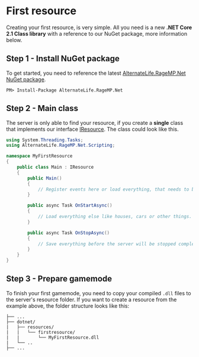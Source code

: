 # First resource

Creating your first resource, is very simple. 
All you need is a new **.NET Core 2.1 Class library** with a reference to our NuGet package, more information below.

## Step 1 - Install NuGet package

To get started, you need to reference the latest [AlternateLife.RageMP.Net NuGet package](https://www.nuget.org/packages/AlternateLife.RageMP.Net).

```text
PM> Install-Package AlternateLife.RageMP.Net
```

## Step 2 - Main class

The server is only able to find your resource, if you create a **single** class that implements our interface [IResource](~/api/AlternateLife.RageMP.Net.Scripting.IResource.yml). The class could look like this.

```cs
using System.Threading.Tasks;
using AlternateLife.RageMP.Net.Scripting;

namespace MyFirstResource
{
    public class Main : IResource
    {
        public Main()
        {
            // Register events here or load everything, that needs to be loaded before the first player connects.
        }

        public async Task OnStartAsync()
        {
            // Load everything else like houses, cars or other things.
        }

        public async Task OnStopAsync()
        {
            // Save everything before the server will be stopped completely.
        }
    }
}
```

## Step 3 - Prepare gamemode

To finish your first gamemode, you need to copy your compiled `.dll` files to the server's resource folder. If you want to create a resource from the example above, the folder structure looks like this:

```text
├── ...
├── dotnet/
|   ├── resources/
|   |   └── firstresource/
|   |       └── MyFirstResource.dll
|   └── ..
├── ...
```